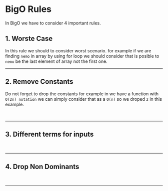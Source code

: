 # BigO Rules

In BigO we have to consider 4 important rules.

## 1. Worste Case

In this rule we should to consider worst scenario. for example if we are finding `nemo` in array by using for loop we should consider that is posible to `nemo` be the last element of array not the first one.
&nbsp;
___

## 2. Remove Constants

Do not forget to drop the constants for example in we have a function with `O(2n) notation` we can simply consider that as a `O(n)` so we droped `2` in this example.

&nbsp;
___

## 3. Different terms for inputs

&nbsp;
___

## 4. Drop Non Dominants

&nbsp;
___
